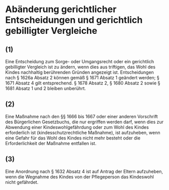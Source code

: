 # Abänderung gerichtlicher Entscheidungen und gerichtlich gebilligter Vergleiche



## (1)

 Eine Entscheidung zum Sorge- oder Umgangsrecht oder ein gerichtlich gebilligter Vergleich ist zu ändern, wenn dies aus triftigen, das Wohl des Kindes nachhaltig berührenden Gründen angezeigt ist. Entscheidungen nach § 1626a Absatz 2 können gemäß § 1671 Absatz 1 geändert werden; § 1671 Absatz 4 gilt entsprechend. § 1678 Absatz 2, § 1680 Absatz 2 sowie § 1681 Absatz 1 und 2 bleiben unberührt.

## (2)

 Eine Maßnahme nach den §§ 1666 bis 1667 oder einer anderen Vorschrift des Bürgerlichen Gesetzbuchs, die nur ergriffen werden darf, wenn dies zur Abwendung einer Kindeswohlgefährdung oder zum Wohl des Kindes erforderlich ist (kindesschutzrechtliche Maßnahme), ist aufzuheben, wenn eine Gefahr für das Wohl des Kindes nicht mehr besteht oder die Erforderlichkeit der Maßnahme entfallen ist.

## (3)

 Eine Anordnung nach § 1632 Absatz 4 ist auf Antrag der Eltern aufzuheben, wenn die Wegnahme des Kindes von der Pflegeperson das Kindeswohl nicht gefährdet. 

